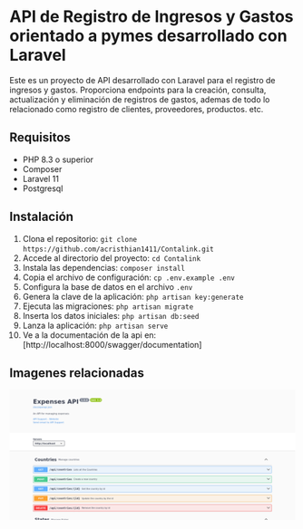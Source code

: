 # API de Registro de Ingresos y Gastos orientado a pymes desarrollado con Laravel

Este es un proyecto de API desarrollado con Laravel para el registro de ingresos y gastos.
Proporciona endpoints para la creación, consulta, actualización y eliminación de registros de gastos, ademas de todo lo relacionado
como registro de clientes, proveedores, productos. etc.

## Requisitos

-   PHP 8.3 o superior
-   Composer
-   Laravel 11
-   Postgresql

## Instalación

1. Clona el repositorio: `git clone https://github.com/acristhian1411/Contalink.git`
2. Accede al directorio del proyecto: `cd Contalink`
3. Instala las dependencias: `composer install`
4. Copia el archivo de configuración: `cp .env.example .env`
5. Configura la base de datos en el archivo `.env`
6. Genera la clave de la aplicación: `php artisan key:generate`
7. Ejecuta las migraciones: `php artisan migrate`
7. Inserta los datos iniciales: `php artisan db:seed`
8. Lanza la aplicación: `php artisan serve`
9. Ve a la documentación de la api en: [http://localhost:8000/swagger/documentation]

## Imagenes relacionadas

![Documentación](public/img/swagger.png)
